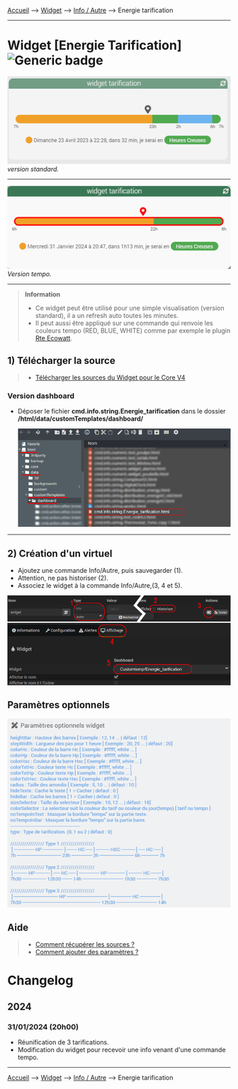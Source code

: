 
<a href="{{site.url}}/documentation">Accueil</a> --> <a href="{{site.url}}/documentation/{{site.widget}}">Widget</a> --> <a href="{{site.url}}/documentation/{{site.widget}}/fr_FR/info/string">Info / Autre</a> --> Energie tarification

------------

# Widget [Energie Tarification] ![Generic badge](https://img.shields.io/badge/Version-4.2%20%7C%204.3%20%7C%204.4%20Full%20JS-green.svg)

<center><img src="./images/capture1_1.png" alt="energie_tarification" /></center>
<i>version standard.</i>
<hr/>

<center><img src="./images/capture1_3.png" alt="energie_tarification" /></center>
<i>Version tempo.</i>
<hr/>


> **Information**
>
> - Ce widget peut être utilisé pour une simple visualisation (version standard), il a un refresh auto toutes les minutes.
> - Il peut aussi être appliqué sur une commande qui renvoie les couleurs tempo (RED, BLUE, WHITE) comme par exemple le plugin <a href="https://jpty.github.io/jeedom/plugins/rteEcowatt/fr_FR/index.html" target="_blank">Rte Ecowatt</a>.

## 1) Télécharger la source
> - <a href="{{site.url_git}}/WIDGET_cmd.info.string.energie_tarification" target="_blank">Télécharger les sources du Widget pour le Core V4</a>

### Version dashboard

- Déposer le fichier <b>cmd.info.string.Energie_tarification</b> dans le dossier <b>/html/data/customTemplates/dashboard/</b>

  <img src="./images/capture1_2.png" alt="Téléchargement du widget" />

------------------------

## 2) Création d'un virtuel

- Ajoutez une commande Info/Autre, puis sauvegarder (1).
- Attention, ne pas historiser (2).
- Associez le widget à la commande Info/Autre,(3, 4 et 5).

<img src="./images/installation_virtuel1.png" alt="Virtuel 1" />
<img src="./images/installation_virtuel2.png" alt="Virtuel 2" />


## Paramètres optionnels

<img src="./images/parametres1.png" alt="Paramètres" />



## Aide
> - [Comment récupérer les sources ?]({{site.url}}/documentation/{{site.help}}/fr_FR/download)
> - [Comment ajouter des paramètres ?]({{site.url}}/documentation/{{site.help}}/fr_FR/application)

# Changelog
## 2024

### 31/01/2024 (20h00)

- Réunification de 3 tarifications.
- Modification du widget pour recevoir une info venant d'une commande tempo.
-------------------

<a href="{{site.url}}/documentation">Accueil</a> --> <a href="{{site.url}}/documentation/{{site.widget}}">Widget</a> --> <a href="{{site.url}}/documentation/{{site.widget}}/fr_FR/info/string">Info / Autre</a> --> Energie tarification
